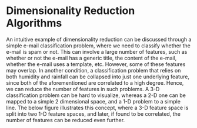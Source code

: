 # __Dimensionality Reduction Algorithms__

An intuitive example of dimensionality reduction can be discussed through a simple e-mail classification problem, where we need to classify whether the e-mail is spam or not. This can involve a large number of features, such as whether or not the e-mail has a generic title, the content of the e-mail, whether the e-mail uses a template, etc. However, some of these features may overlap. In another condition, a classification problem that relies on both humidity and rainfall can be collapsed into just one underlying feature, since both of the aforementioned are correlated to a high degree. Hence, we can reduce the number of features in such problems. A 3-D classification problem can be hard to visualize, whereas a 2-D one can be mapped to a simple 2 dimensional space, and a 1-D problem to a simple line. The below figure illustrates this concept, where a 3-D feature space is split into two 1-D feature spaces, and later, if found to be correlated, the number of features can be reduced even further.
